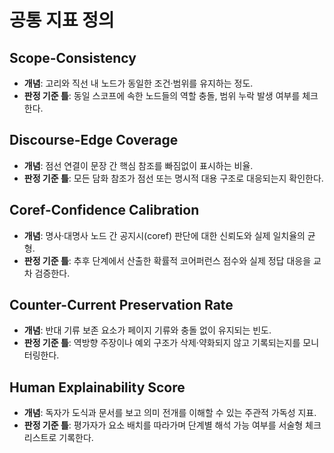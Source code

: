 # 공통 지표 정의

## Scope-Consistency
- **개념**: 고리와 직선 내 노드가 동일한 조건·범위를 유지하는 정도.
- **판정 기준 틀**: 동일 스코프에 속한 노드들의 역할 충돌, 범위 누락 발생 여부를 체크한다.

## Discourse-Edge Coverage
- **개념**: 점선 연결이 문장 간 핵심 참조를 빠짐없이 표시하는 비율.
- **판정 기준 틀**: 모든 담화 참조가 점선 또는 명시적 대용 구조로 대응되는지 확인한다.

## Coref-Confidence Calibration
- **개념**: 명사·대명사 노드 간 공지시(coref) 판단에 대한 신뢰도와 실제 일치율의 균형.
- **판정 기준 틀**: 추후 단계에서 산출한 확률적 코어퍼런스 점수와 실제 정답 대응을 교차 검증한다.

## Counter-Current Preservation Rate
- **개념**: 반대 기류 보존 요소가 페이지 기류와 충돌 없이 유지되는 빈도.
- **판정 기준 틀**: 역방향 주장이나 예외 구조가 삭제·약화되지 않고 기록되는지를 모니터링한다.

## Human Explainability Score
- **개념**: 독자가 도식과 문서를 보고 의미 전개를 이해할 수 있는 주관적 가독성 지표.
- **판정 기준 틀**: 평가자가 요소 배치를 따라가며 단계별 해석 가능 여부를 서술형 체크리스트로 기록한다.
